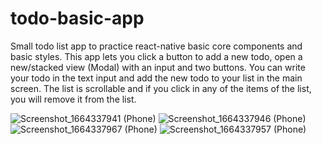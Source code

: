 # todo-basic-app
Small todo list app to practice react-native basic core components and basic styles.
This app lets you click a button to add a new todo, open a new/stacked view (Modal) with an input and two buttons. You can write your todo in the text input and 
add the new todo to your list in the main screen. The list is scrollable and if you click in any of the items of the list, you will remove it from the list.

![Screenshot_1664337941 (Phone)](https://user-images.githubusercontent.com/84020433/192685727-78d3d68c-9e2e-4324-a569-e359c7aa8ed1.png)
![Screenshot_1664337946 (Phone)](https://user-images.githubusercontent.com/84020433/192685789-9095b30e-c6cc-4082-9cc0-de98aafbcad3.png)
![Screenshot_1664337967 (Phone)](https://user-images.githubusercontent.com/84020433/192685794-cb771772-27d1-49ae-9cb1-45112f577c3d.png)
![Screenshot_1664337957 (Phone)](https://user-images.githubusercontent.com/84020433/192685800-d9188519-e01d-4d56-9c5d-42a4ac2113e1.png)
